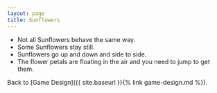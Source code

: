 ```yaml
---
layout: page
title: Sunflowers
---
```


- Not all Sunflowers behave the same way.
- Some Sunflowers stay still.
- Sunflowers go up and down and side to side.
- The flower petals are floating in the air and you need to jump to
  get them.

Back to [Game Design]({{ site.baseurl }}{% link game-design.md %}).
